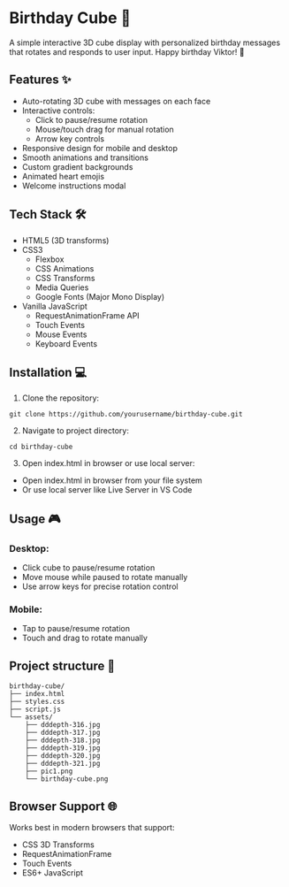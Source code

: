# Birthday Cube 🎁

A simple interactive 3D cube display with personalized birthday messages that rotates and  responds to user input. Happy birthday Viktor! 🎉

## Features ✨

- Auto-rotating 3D cube with messages on each face
- Interactive controls:
  - Click to pause/resume rotation
  - Mouse/touch drag for manual rotation
  - Arrow key controls
- Responsive design for mobile and desktop
- Smooth animations and transitions
- Custom gradient backgrounds
- Animated heart emojis
- Welcome instructions modal

## Tech Stack 🛠

- HTML5 (3D transforms)
- CSS3
  - Flexbox
  - CSS Animations
  - CSS Transforms
  - Media Queries
  - Google Fonts (Major Mono Display)
- Vanilla JavaScript
  - RequestAnimationFrame API
  - Touch Events
  - Mouse Events
  - Keyboard Events

## Installation 💻

1. Clone the repository:
```
git clone https://github.com/yourusername/birthday-cube.git
```

2. Navigate to project directory:
```
cd birthday-cube
```

3. Open index.html in browser or use local server:
- Open index.html in browser from your file system
- Or use local server like Live Server in VS Code

## Usage 🎮
### Desktop:
- Click cube to pause/resume rotation
- Move mouse while paused to rotate manually
- Use arrow keys for precise rotation control

### Mobile:
- Tap to pause/resume rotation
- Touch and drag to rotate manually

## Project structure 📁
```
birthday-cube/
├── index.html
├── styles.css
├── script.js
└── assets/
    ├── dddepth-316.jpg
    ├── dddepth-317.jpg
    ├── dddepth-318.jpg
    ├── dddepth-319.jpg
    ├── dddepth-320.jpg
    ├── dddepth-321.jpg
    ├── pic1.png
    └── birthday-cube.png
```

## Browser Support 🌐
Works best in modern browsers that support:

- CSS 3D Transforms
- RequestAnimationFrame
- Touch Events
- ES6+ JavaScript

